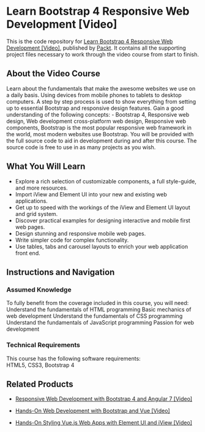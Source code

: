 # Learn Bootstrap 4 Responsive Web Development [Video]
This is the code repository for [Learn Bootstrap 4 Responsive Web Development [Video]](https://www.packtpub.com/web-development/learn-bootstrap-4-responsive-web-development-video?utm_source=github&utm_medium=repository&utm_campaign=9781788995344), published by [Packt](https://www.packtpub.com/?utm_source=github). It contains all the supporting project files necessary to work through the video course from start to finish.
## About the Video Course
Learn about the fundamentals that make the awesome websites we use on a daily basis. Using devices from mobile phones to tablets to desktop computers. A step by step process is used to show everything from setting up to essential Bootstrap and responsive design features. Gain a good understanding of the following concepts: - Bootstrap 4, Responsive web design, Web development cross-platform web design, Responsive web components, Bootstrap is the most popular responsive web framework in the world, most modern websites use Bootstrap. You will be provided with the full source code to aid in development during and after this course. The source code is free to use in as many projects as you wish.

<H2>What You Will Learn</H2>
<DIV class=book-info-will-learn-text>
<UL>
<LI>Explore a rich selection of customizable components, a full style-guide, and more resources. 
<LI>Import iView and Element UI into your new and existing web applications. 
<LI>Get up to speed with the workings of the iView and Element UI layout and grid system. 
<LI>Discover practical examples for designing interactive and mobile first web pages. 
<LI>Design stunning and responsive mobile web pages. 
<LI>Write simpler code for complex functionality. 
<LI>Use tables, tabs and carousel layouts to enrich your web application front end. </LI></UL></DIV>

## Instructions and Navigation
### Assumed Knowledge
To fully benefit from the coverage included in this course, you will need:<br/>
Understand the fundamentals of HTML programming
Basic mechanics of web development
Understand the fundamentals of CSS programming
Understand the fundamentals of JavaScript programming
Passion for web development
### Technical Requirements
This course has the following software requirements:<br/>
HTML5, CSS3, Bootstrap 4

## Related Products
* [Responsive Web Development with Bootstrap 4 and Angular 7 [Video]](https://www.packtpub.com/web-development/responsive-web-development-bootstrap-4-and-angular-7-video?utm_source=github&utm_medium=repository&utm_campaign=9781789615272)

* [Hands-On Web Development with Bootstrap and Vue [Video]](https://www.packtpub.com/web-development/hands-web-development-bootstrap-and-vue-video?utm_source=github&utm_medium=repository&utm_campaign=9781789950779)

* [Hands-On Styling Vue.js Web Apps with Element UI and iView [Video]](https://www.packtpub.com/web-development/hands-styling-vuejs-web-apps-element-ui-and-iview-video?utm_source=github&utm_medium=repository&utm_campaign=9781789950083)
